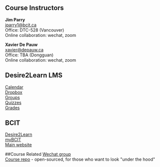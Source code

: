 ## Course Instructors
**Jim Parry**  
<jparry1@bcit.ca>   
Office: DTC-528 (Vancouver)  
Online collaboration: wechat, zoom 

**Xavier De Pauw**  
<xavier@depauw.ca>   
Office: TBA (Dongguan)  
Online collaboration: wechat, zoom

## Desire2Learn LMS
[Calendar](https://learn.bcit.ca/d2l/le/calendar/{ou})  
[Dropbox](https://learn.bcit.ca/d2l/lms/dropbox/user/folders_list.d2l?ou={ou}&amp;isprv=0)  
[Groups](https://learn.bcit.ca/d2l/lms/group/user_group_list.d2l?ou={ou})  
[Quizzes](https://learn.bcit.ca/d2l/lms/quizzing/user/quizzes_list.d2l?ou={ou})  
[Grades](https://learn.bcit.ca/d2l/lms/grades/index.d2l?ou={ou})  

## BCIT
[Desire2Learn](https://learn.bcit.ca/)  
[myBCIT](https://my.bcit.ca)   
[Main website](http://www.bcit.ca/)  

##Course Related
[Wechat group](#)  
[Course repo](https://github.com/jedi-academy/learn-dgpt) - open-sourced, for those who want to look "under the hood"    

